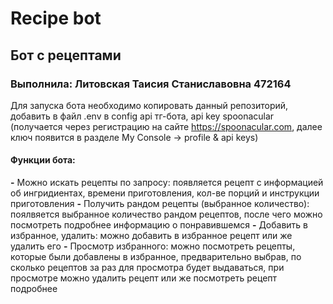 # Recipe bot

## Бот с рецептами

### Выполнила: Литовская Таисия Станиславовна 472164

Для запуска бота необходимо копировать данный репозиторий, добавить в файл .env в config api тг-бота, api key spoonacular (получается через регистрацию на сайте https://spoonacular.com, далее ключ появится в разделе My Console -> profile & api keys)
#### Функции бота:
**-** Можно искать рецепты по запросу: появляется рецепт с информацией об ингридиентах, времени приготовления, кол-ве порций и инструкции приготовления
**-** Получить рандом рецепты (выбранное количество): поялвяется выбранное количество рандом рецептов, после чего можно посмотреть подробнее информацию о понравившемся
**-** Добавить в избранное, удалить: можно добавить в избранное рецепт или же удалить его
**-** Просмотр избранного: можно посмотреть рецепты, которые были добавлены в избранное, предварительно выбрав, по сколько рецептов за раз для просмотра будет выдаваться, при просмотре можно удалить рецепт или же посмотреть рецепт подробнее

